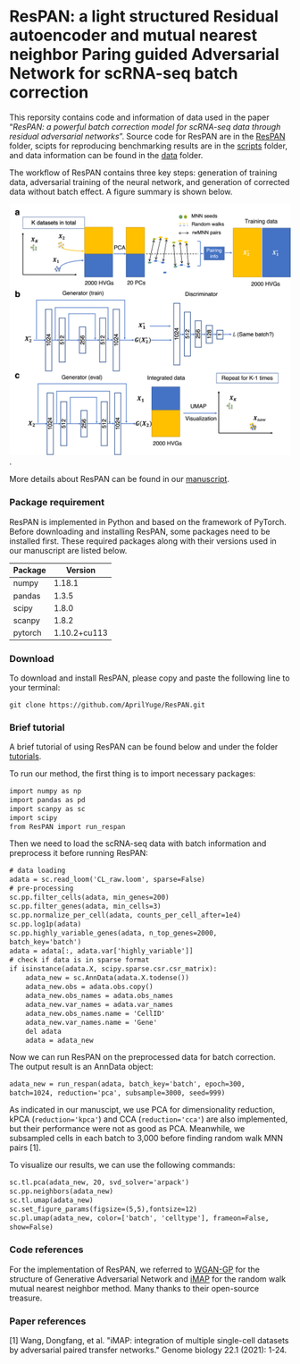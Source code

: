 # ResPAN: a light structured **Res**idual autoencoder and mutual nearest neighbor **P**aring guided **A**dversarial **N**etwork for scRNA-seq batch correction

This reporsity contains code and information of data used in the paper “*ResPAN: a powerful batch correction model for scRNA-seq data through residual adversarial networks*”. Source code for ResPAN are in the [ResPAN](https://github.com/AprilYuge/ResPAN/tree/main/ResPAN) folder, scipts for reproducing benchmarking results are in the [scripts](https://github.com/AprilYuge/ResPAN/tree/main/scripts) folder, and data information can be found in the [data](https://github.com/AprilYuge/ResPAN/tree/main/data) folder.

The workflow of ResPAN contains three key steps: generation of training data, adversarial training of the neural network, and generation of corrected data without batch effect. A figure summary is shown below.

![alt text](https://github.com/AprilYuge/ResPAN/blob/main/images/workflow.png).

More details about ResPAN can be found in our [manuscript](https://www.biorxiv.org/content/10.1101/2021.11.08.467781v3.full).

### Package requirement

ResPAN is implemented in Python and based on the framework of PyTorch. Before downloading and installing ResPAN, some packages need to be installed first. These required packages along with their versions used in our manuscript are listed below.

| Package    | Version      |
|------------|--------------|
| numpy      | 1.18.1       |
| pandas     | 1.3.5        |
| scipy      | 1.8.0        |
| scanpy     | 1.8.2        |
| pytorch    | 1.10.2+cu113 |

### Download 

To download and install ResPAN, please copy and paste the following line to your terminal:
```
git clone https://github.com/AprilYuge/ResPAN.git
```

### Brief tutorial

A brief tutorial of using ResPAN can be found below and under the folder [tutorials](https://github.com/AprilYuge/ResPAN/tree/main/tutorials).

To run our method, the first thing is to import necessary packages:
```
import numpy as np
import pandas as pd
import scanpy as sc
import scipy
from ResPAN import run_respan
```

Then we need to load the scRNA-seq data with batch information and preprocess it before running ResPAN:
```
# data loading
adata = sc.read_loom('CL_raw.loom', sparse=False) 
# pre-processing
sc.pp.filter_cells(adata, min_genes=200)
sc.pp.filter_genes(adata, min_cells=3)
sc.pp.normalize_per_cell(adata, counts_per_cell_after=1e4)
sc.pp.log1p(adata)
sc.pp.highly_variable_genes(adata, n_top_genes=2000, batch_key='batch')
adata = adata[:, adata.var['highly_variable']]
# check if data is in sparse format
if isinstance(adata.X, scipy.sparse.csr.csr_matrix): 
    adata_new = sc.AnnData(adata.X.todense())
    adata_new.obs = adata.obs.copy()
    adata_new.obs_names = adata.obs_names
    adata_new.var_names = adata.var_names
    adata_new.obs_names.name = 'CellID'
    adata_new.var_names.name = 'Gene'
    del adata
    adata = adata_new
```

Now we can run ResPAN on the preprocessed data for batch correction. The output result is an AnnData object:
```
adata_new = run_respan(adata, batch_key='batch', epoch=300, batch=1024, reduction='pca', subsample=3000, seed=999)
```
As indicated in our manuscipt, we use PCA for dimensionality reduction, kPCA (`reduction='kpca'`) and CCA (`reduction='cca'`) are also implemented, but their performance were not as good as PCA. Meanwhile, we subsampled cells in each batch to 3,000 before finding random walk MNN pairs [1].

To visualize our results, we can use the following commands:
```
sc.tl.pca(adata_new, 20, svd_solver='arpack')
sc.pp.neighbors(adata_new)
sc.tl.umap(adata_new)
sc.set_figure_params(figsize=(5,5),fontsize=12)
sc.pl.umap(adata_new, color=['batch', 'celltype'], frameon=False, show=False)
```

### Code references

For the implementation of ResPAN, we referred to [WGAN-GP](https://github.com/Zeleni9/pytorch-wgan) for the structure of Generative Adversarial Network and [iMAP](https://github.com/Svvord/iMAP) for the random walk mutual nearest neighbor method. Many thanks to their open-source treasure.

### Paper references
[1] Wang, Dongfang, et al. "iMAP: integration of multiple single-cell datasets by adversarial paired transfer networks." Genome biology 22.1 (2021): 1-24.


